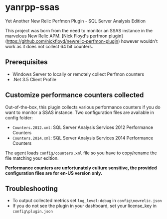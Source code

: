 # yanrpp-ssas
Yet Another New Relic Perfmon Plugin - SQL Server Analysis Edition  

This project was born from the need to monitor an SSAS instance in the marvelous New Relic APM. [Nick Floyd's perfmon plugin] (https://github.com/nickfloyd/newrelic-perfmon-plugin) however wouldn't work as it does not collect 64 bit counters.

## Prerequisites
+ Windows Server to locally or remotely collect Perfmon counters
+ .Net 3.5 Client Profile

## Customize performance counters collected
Out-of-the-box, this plugin collects various performance counters if you do want to monitor a SSAS instance. Two configuration files are available in config folder:
+ `Counters.2012.xml`: SQL Server Analysis Services 2012 Performance Counters 
+ `Counters.2014.xml`: SQL Server Analysis Services 2014 Performance Counters  

The agent loads `config/counters.xml` file so you have to copy/rename the file matching your edition.

**Performance counters are unfortunately culture sensitive, the provided configuration files are for en-US version only.**

## Troubleshooting
+ To output collected metrics set `log_level:debug` in `config\newrelic.json`
+ If you do not see the plugin in your dashboard, set your license_key in `config\plugin.json`